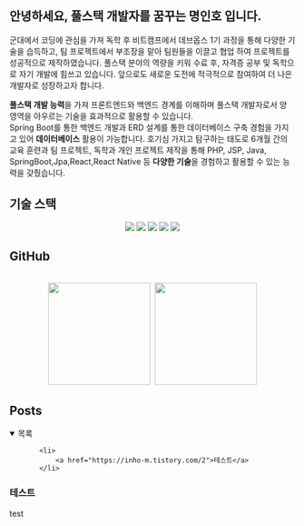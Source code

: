 ## 안녕하세요, 풀스택 개발자를 꿈꾸는 명인호 입니다.

군대에서 코딩에 관심을 가져 독학 후 비트캠프에서 데브옵스 1기 과정을 통해 다양한 기술을 습득하고, 팀 프로젝트에서 부조장을 맡아 팀원들을 이끌고 협업 하여 프로젝트를 성공적으로 제작하였습니다. 풀스택 분야의 역량을 키워 수료 후, 자격증 공부 및 독학으로 자기 개발에 힘쓰고 있습니다. 앞으로도 새로운 도전에 적극적으로 참여하여 더 나은 개발자로 성장하고자 합니다.

**풀스택 개발 능력**을 가져 프론트엔드와 백엔드 경계를 이해하며 풀스택 개발자로서 양 영역을 아우르는 기술을 효과적으로 활용할 수 있습니다.  
Spring Boot를 통한 백엔드 개발과 ERD 설계를 통한 데이터베이스 구축 경험을 가지고 있어 **데이터베이스** 활용이 가능합니다. 
호기심 가지고 탐구하는 태도로 6개월 간의 교육 훈련과 팀 프로젝트, 독학과 개인 프로젝트 제작을 통해 PHP, JSP, Java, SpringBoot,Jpa,React,React Native 등 **다양한 기술**을 경험하고 활용할 수 있는 능력을 갖췄습니다.

## 기술 스택
<div align="center">
  
  <div>
    <img src="https://img.shields.io/badge/React-61DAFB?style=flat&logo=react&logoColor=white"/>
    <img src="https://img.shields.io/badge/ReactNative-61DAFB?style=flat&logo=react&logoColor=white"/>
    <img src="https://shields.io/badge/TypeScript-3178C6?logo=TypeScript&logoColor=FFF&style=flat-square"/>
    <img src="https://img.shields.io/badge/JavaScript-F7DF1E?style=flat&logo=JavaScript&logoColor=white"/>
    <img src="https://img.shields.io/badge/CSS-1572B6?style=flat&logo=css3&logoColor=white"/>
  </div>
  
</div>

## GitHub

<br>
<div align="center">
  <img height="180em" src="https://github-readme-stats.vercel.app/api?username=inho1019&theme=radical" />&nbsp;
  <img height="180em" src="https://github-readme-stats.vercel.app/api/top-langs/?username=inho1019&layout=compact&theme=radical" />
</div>

## Posts
<details open>
  <summary>목록</summary>
  <ul>


        <li>
            <a href="https://inho-m.tistory.com/2">테스트</a>
        </li>
        
  </ul>
</details>


### 테스트

<p data-ke-size="size16">test</p>
